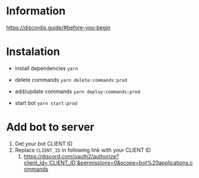 # Information

https://discordjs.guide/#before-you-begin

# Instalation

-   install dependencies
    `yarn`

-   delete commands
    `yarn delete:commands:prod`

-   add/update commands
    `yarn deploy:commands:prod`

-   start bot
    `yarn start:prod`

# Add bot to server

1. Get your bot CLIENT ID
2. Replace `CLIENT_ID` in following link with your CLIENT ID
    1. https://discord.com/oauth2/authorize?client_id=`CLIENT_ID`&permissions=0&scope=bot%20applications.commands
